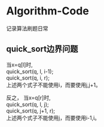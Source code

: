 # Algorithm-Code
记录算法刷题日常
## quick_sort边界问题
当x=q[l]时,  
quick_sort(q, l, i-1);  
quick_sort(q, i, r);  
上述两个式子不能使用i，而要使用j,j+1。  

反之，
当x=q[r]时,  
quick_sort(q, l, j);  
quick_sort(q, j+1, r);  
上述两个式子不能使用j，而要使用i-1,i。  
